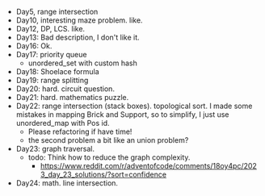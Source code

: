 * Day5, range intersection
* Day10, interesting maze problem. like.
* Day12, DP, LCS. like.
* Day13: Bad description, I don't like it.
* Day16: Ok.
* Day17: priority queue
  * unordered_set with custom hash
* Day18: Shoelace formula
* Day19: range splitting
* Day20: hard. circuit question.
* Day21: hard. mathematics puzzle.
* Day22: range intersection (stack boxes). topological sort.
  I made some mistakes in mapping Brick and Support, so to simplify, I just use
  unordered_map with Pos id.
  * Please refactoring if have time!
  * the second problem a bit like an union problem?
* Day23: graph traversal.
  * todo: Think how to reduce the graph complexity.
    * https://www.reddit.com/r/adventofcode/comments/18oy4pc/2023_day_23_solutions/?sort=confidence
* Day24: math. line intersection.

